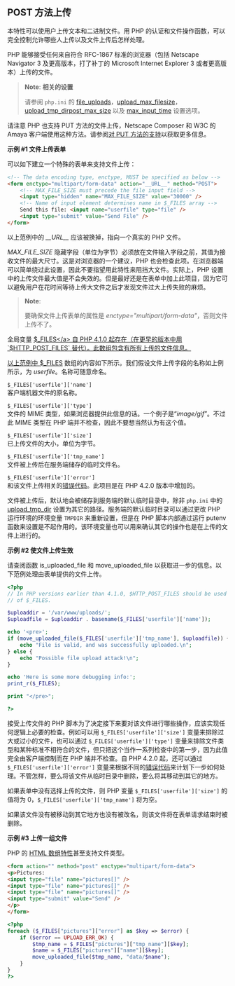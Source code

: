 POST 方法上传
-------------

本特性可以使用户上传文本和二进制文件。用 PHP
的认证和文件操作函数，可以完全控制允许哪些人上传以及文件上传后怎样处理。

PHP 能够接受任何来自符合 RFC-1867 标准的浏览器（包括 <span
class="productname">Netscape Navigator 3</span> 及更高版本，打了补丁的
<span class="productname">Microsoft Internet Explorer 3</span>
或者更高版本）上传的文件。

> **Note**: **相关的设置**  
>
> 请参阅 `php.ini` 的
> <a href="/ini/core.html#ini.file-uploads" class="link">file_uploads</a>，<a href="/ini/core.html#ini.upload-max-filesize" class="link">upload_max_filesize</a>，<a href="/ini/core.html#ini.upload-tmp-dir" class="link">upload_tmp_dir</a><a href="/ini/core.html#ini.post-max-size" class="link">post_max_size</a>
> 以及 <a href="/info/setup.html#" class="link">max_input_time</a>
> 设置选项。

请注意 PHP 也支持 PUT 方法的文件上传，<span class="productname">Netscape
Composer</span> 和 W3C 的 <span class="productname">Amaya</span>
客户端使用这种方法。请参阅<a href="/features/file-upload/put-method.html" class="link">对 PUT 方法的支持</a>以获取更多信息。

**示例 \#1 文件上传表单**

可以如下建立一个特殊的表单来支持文件上传：

``` html
<!-- The data encoding type, enctype, MUST be specified as below -->
<form enctype="multipart/form-data" action="__URL__" method="POST">
    <!-- MAX_FILE_SIZE must precede the file input field -->
    <input type="hidden" name="MAX_FILE_SIZE" value="30000" />
    <!-- Name of input element determines name in $_FILES array -->
    Send this file: <input name="userfile" type="file" />
    <input type="submit" value="Send File" />
</form>
```

以上范例中的 *\_\_URL\_\_* 应该被换掉，指向一个真实的 PHP 文件。

*MAX\_FILE\_SIZE*
隐藏字段（单位为字节）必须放在文件输入字段之前，其值为接收文件的最大尺寸。这是对浏览器的一个建议，PHP
也会检查此项。在浏览器端可以简单绕过此设置，因此不要指望用此特性来阻挡大文件。实际上，PHP
设置中的上传文件最大值是不会失效的。但是最好还是在表单中加上此项目，因为它可以避免用户在花时间等待上传大文件之后才发现文件过大上传失败的麻烦。

> **Note**:
>
> 要确保文件上传表单的属性是
> *enctype="multipart/form-data"*，否则文件上传不了。

全局变量
<a href="/reserved/variables/files.html" class="link">$_FILES</a> 自 PHP
4.1.0 起存在（在更早的版本中用 `$HTTP_POST_FILES`
替代）。此数组包含有所有上传的文件信息。

以上范例中
<a href="/reserved/variables/files.html" class="link">$_FILES</a>
数组的内容如下所示。我们假设文件上传字段的名称如上例所示，为
*userfile*。名称可随意命名。

`$_FILES['userfile']['name']`  
客户端机器文件的原名称。

`$_FILES['userfile']['type']`  
文件的 MIME
类型，如果浏览器提供此信息的话。一个例子是“*image/gif*”。不过此 MIME
类型在 PHP 端并不检查，因此不要想当然认为有这个值。

`$_FILES['userfile']['size']`  
已上传文件的大小，单位为字节。

`$_FILES['userfile']['tmp_name']`  
文件被上传后在服务端储存的临时文件名。

`$_FILES['userfile']['error']`  
和该文件上传相关的<a href="/features/file-upload/errors.html" class="link">错误代码</a>。此项目是在
PHP 4.2.0 版本中增加的。

文件被上传后，默认地会被储存到服务端的默认临时目录中，除非 `php.ini`
中的
<a href="/ini/core.html#ini.upload-tmp-dir" class="link">upload_tmp_dir</a>
设置为其它的路径。服务端的默认临时目录可以通过更改 PHP
运行环境的环境变量 `TMPDIR` 来重新设置，但是在 PHP 脚本内部通过运行
<span class="function">putenv</span>
函数来设置是不起作用的。该环境变量也可以用来确认其它的操作也是在上传的文件上进行的。

**示例 \#2 使文件上传生效**

请查阅函数 <span class="function">is\_uploaded\_file</span> 和 <span
class="function">move\_uploaded\_file</span>
以获取进一步的信息。以下范例处理由表单提供的文件上传。

``` php
<?php
// In PHP versions earlier than 4.1.0, $HTTP_POST_FILES should be used instead
// of $_FILES.

$uploaddir = '/var/www/uploads/';
$uploadfile = $uploaddir . basename($_FILES['userfile']['name']);

echo '<pre>';
if (move_uploaded_file($_FILES['userfile']['tmp_name'], $uploadfile)) {
    echo "File is valid, and was successfully uploaded.\n";
} else {
    echo "Possible file upload attack!\n";
}

echo 'Here is some more debugging info:';
print_r($_FILES);

print "</pre>";

?>
```

接受上传文件的 PHP
脚本为了决定接下来要对该文件进行哪些操作，应该实现任何逻辑上必要的检查。例如可以用
`$_FILES['userfile']['size']` 变量来排除过大或过小的文件，也可以通过
`$_FILES['userfile']['type']`
变量来排除文件类型和某种标准不相符合的文件，但只把这个当作一系列检查中的第一步，因为此值完全由客户端控制而在
PHP 端并不检查。自 PHP 4.2.0 起，还可以通过
`$_FILES['userfile']['error']`
变量来根据不同的<a href="/features/file-upload/errors.html" class="link">错误代码</a>来计划下一步如何处理。不管怎样，要么将该文件从临时目录中删除，要么将其移动到其它的地方。

如果表单中没有选择上传的文件，则 PHP 变量 `$_FILES['userfile']['size']`
的值将为 0，`$_FILES['userfile']['tmp_name']` 将为空。

如果该文件没有被移动到其它地方也没有被改名，则该文件将在表单请求结束时被删除。

**示例 \#3 上传一组文件**

PHP 的
<a href="/faq/html.html#faq.html.arrays" class="link">HTML 数组特性</a>甚至支持文件类型。

``` html
<form action="" method="post" enctype="multipart/form-data">
<p>Pictures:
<input type="file" name="pictures[]" />
<input type="file" name="pictures[]" />
<input type="file" name="pictures[]" />
<input type="submit" value="Send" />
</p>
</form>
```

``` php
<?php
foreach ($_FILES["pictures"]["error"] as $key => $error) {
    if ($error == UPLOAD_ERR_OK) {
        $tmp_name = $_FILES["pictures"]["tmp_name"][$key];
        $name = $_FILES["pictures"]["name"][$key];
        move_uploaded_file($tmp_name, "data/$name");
    }
}
?>
```
